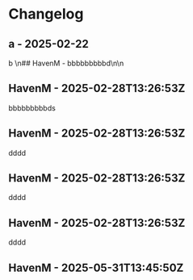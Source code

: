# Changelog

## a - 2025-02-22

b
\n## HavenM - bbbbbbbbbd\n\n

## HavenM - 2025-02-28T13:26:53Z
bbbbbbbbbds


## HavenM - 2025-02-28T13:26:53Z
dddd


## HavenM - 2025-02-28T13:26:53Z
dddd


## HavenM - 2025-02-28T13:26:53Z
dddd


## HavenM - 2025-05-31T13:45:50Z


